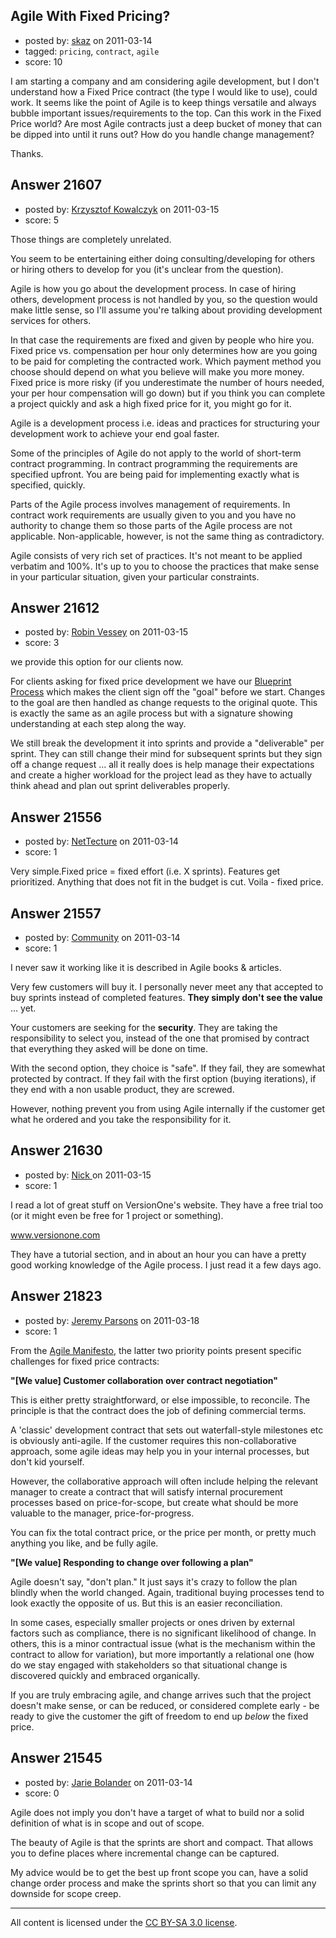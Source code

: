 ## Agile With Fixed Pricing?

- posted by: [skaz](https://stackexchange.com/users/-1/7696-skaz) on 2011-03-14
- tagged: `pricing`, `contract`, `agile`
- score: 10

I am starting a company and am considering agile development, but I don't understand how a Fixed Price contract (the type I would like to use), could work.  It seems like the point of Agile is to keep things versatile and always bubble important issues/requirements to the top.  Can this work in the Fixed Price world?  Are most Agile contracts just a deep bucket of money that can be dipped into until it runs out?  How do you handle change management?

Thanks.


## Answer 21607

- posted by: [Krzysztof Kowalczyk](https://stackexchange.com/users/-1/3945-krzysztof-kowalczyk) on 2011-03-15
- score: 5

Those things are completely unrelated.

You seem to be entertaining either doing consulting/developing for others or hiring others to develop for you (it's unclear from the question).

Agile is how you go about the development process. In case of hiring others, development process is not handled by you, so the question would make little sense, so I'll assume you're talking about providing development services for others.

In that case the requirements are fixed and given by people who hire you. Fixed price vs. compensation per hour only determines how are you going to be paid for completing the contracted work. Which payment method you choose should depend on what you believe will make you more money. Fixed price is more risky (if you underestimate the number of hours needed, your per hour compensation will go down) but if you think you can complete a project quickly and ask a high fixed price for it, you might go for it.

Agile is a development process i.e. ideas and practices for structuring your development work to achieve your end goal faster.

Some of the principles of Agile do not apply to the world of short-term contract programming. In contract programming the requirements are specified upfront. You are being paid for implementing exactly what is specified, quickly. 

Parts of the Agile process involves management of requirements. In contract work requirements are usually given to you and you have no authority to change them so those parts of the Agile process are not applicable. Non-applicable, however, is not the same thing as contradictory.

Agile consists of very rich set of practices. It's not meant to be applied verbatim and 100%. It's up to you to choose the practices that make sense in your particular situation, given your particular constraints.


## Answer 21612

- posted by: [Robin Vessey](https://stackexchange.com/users/-1/984-robin-vessey) on 2011-03-15
- score: 3

<p>we provide this option for our clients now.</p>

<p>For clients asking for fixed price development we have our <a href="http://bit.ly/rgblueprint" rel="nofollow">Blueprint Process</a> which makes the client sign off the "goal" before we start. Changes to the goal are then handled as change requests to the original quote. This is exactly the same as an agile process but with a signature showing understanding at each step along the way. </p>

<p>We still break the development it into sprints and provide a "deliverable" per sprint. They can still change their mind for subsequent sprints but they sign off a change request ... all it really does is help manage their expectations and create a higher workload for the project lead as they have to actually think ahead and plan out sprint deliverables properly.</p>



## Answer 21556

- posted by: [NetTecture](https://stackexchange.com/users/-1/3350-nettecture) on 2011-03-14
- score: 1

Very simple.Fixed price = fixed effort (i.e. X sprints). Features get prioritized. Anything that does not fit in the budget is cut. Voila - fixed price.


## Answer 21557

- posted by: [Community](https://stackexchange.com/users/-1/-1-community) on 2011-03-14
- score: 1

I never saw it working like it is described in Agile books & articles. 

Very few customers will buy it. I personally never meet any that accepted to buy sprints instead of completed features. **They simply don't see the value** ... yet.

Your customers are seeking for the **security**. They are taking the responsibility to select you, instead of the one that promised by contract that everything they asked will be done on time.

With the second option, they choice is "safe". If they fail, they are somewhat protected by contract. If they fail with the first option (buying iterations), if they end with a non usable product, they are screwed.

However, nothing prevent you from using Agile internally if the customer get what he ordered and you take the responsibility for it.



## Answer 21630

- posted by: [Nick ](https://stackexchange.com/users/-1/1502-nick) on 2011-03-15
- score: 1

I read a lot of great stuff on VersionOne's website. They have a free trial too (or it might even be free for 1 project or something). 

www.versionone.com

They have a tutorial section, and in about an hour you can have a pretty good working knowledge of the Agile process. I just read it a few days ago. 


## Answer 21823

- posted by: [Jeremy Parsons](https://stackexchange.com/users/-1/4291-jeremy-parsons) on 2011-03-18
- score: 1

<p>From the <a href="http://agilemanifesto.org/" rel="nofollow">Agile Manifesto</a>, the latter two priority points present specific challenges for fixed price contracts:</p>

<p><strong>"[We value] Customer collaboration over contract negotiation"</strong></p>

<p>This is either pretty straightforward, or else impossible, to reconcile. The principle is that the contract does the job of defining commercial terms. </p>

<p>A 'classic' development contract that sets out waterfall-style milestones etc is obviously anti-agile. If the customer requires this non-collaborative approach, some agile ideas may help you in your internal processes, but don't kid yourself.</p>

<p>However, the collaborative approach will often include helping the relevant manager to create a contract that will satisfy internal procurement processes based on price-for-scope, but create what should be more valuable to the manager, price-for-progress.</p>

<p>You can fix the total contract price, or the price per month, or pretty much anything you like, and be fully agile.</p>

<p><strong>"[We value] Responding to change over following a plan"</strong></p>

<p>Agile doesn't say, "don't plan." It just says it's crazy to follow the plan blindly when the world changed. Again, traditional buying processes tend to look exactly the opposite of us. But this is an easier reconciliation.</p>

<p>In some cases, especially smaller projects or ones driven by external factors such as compliance, there is no significant likelihood of change. In others, this is a minor contractual issue (what is the mechanism within the contract to allow for variation), but more importantly a relational one (how do we stay engaged with stakeholders so that situational change is discovered quickly and embraced organically.</p>

<p>If you are truly embracing agile, and change arrives such that the project doesn't make sense, or can be reduced, or considered complete early - be ready to give the customer the gift of freedom to end up <em>below</em> the fixed price. </p>



## Answer 21545

- posted by: [Jarie Bolander](https://stackexchange.com/users/-1/585-jarie-bolander) on 2011-03-14
- score: 0

Agile does not imply you don't have a target of what to build nor a solid definition of what is in scope and out of scope. 

The beauty of Agile is that the sprints are short and compact. That allows you to define places where incremental change can be captured.

My advice would be to get the best up front scope you can, have a solid change order process and make the sprints short so that you can limit any downside for scope creep.



---

All content is licensed under the [CC BY-SA 3.0 license](https://creativecommons.org/licenses/by-sa/3.0/).
